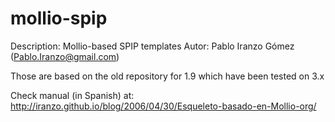 mollio-spip
 ===========

Description: Mollio-based SPIP templates
Autor:       Pablo Iranzo Gómez (Pablo.Iranzo@gmail.com)

Those are based on the old repository for 1.9 which have been tested on 3.x

Check manual (in Spanish) at: <http://iranzo.github.io/blog/2006/04/30/Esqueleto-basado-en-Mollio-org/>
